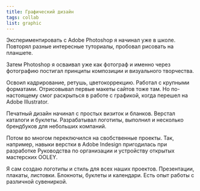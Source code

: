 ```yaml
---
title: Графический дизайн
tags: collab
list: graphic
---
```


Экспериментировать с Adobe Photoshop я начинал уже в школе. Повторял разные интересные туториалы, пробовал рисовать на планшете.

Затем Photoshop я осваивал уже как фотограф и именно через фотографию постигал принципы композиции и визуального творчества. 

Освоил кадрирование, ретушь, цветокоррекцию. Работал с крупными форматами. Отрисовывал первые макеты сайтов тоже там. Но по-настоящему смог раскрыться в работе с графикой, когда перешел на Adobe Illustrator.

Печатный дизайн начинал с простых визиток и бланков. Верстал каталоги и буклеты. Разрабатывал логотипы, выполнил и несколько брендбуков для небольших компаний. 

Потом во многом переключился на свобственные проекты. Так, например, навыки верстки в Adobe Indesign пригодилась при разработке Руководства по организации и устройству открытых мастерских OOLEY. 

Я сам создаю логотипы и стиль для всех наших проектов. Презентации, плакаты, листовки. Блокноты, буклеты и календари. Есть опыт работы с различной сувениркой.



